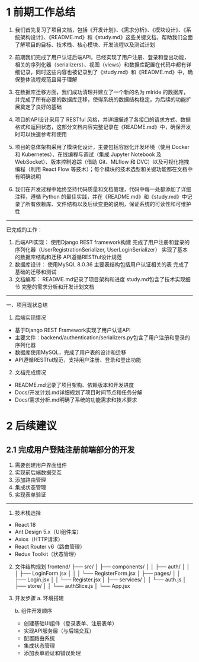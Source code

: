 # 1 前期工作总结

1. 我们首先复习了项目文档，包括《开发计划》、《需求分析》、《模块设计》、《系统架构设计》、《README.md》和《study.md》这些关键文档，帮助我们全面了解项目的目标、技术栈、核心模块、开发流程以及测试计划

2. 前期我们完成了用户认证后端API，已经实现了用户注册、登录和登出功能，相关的序列化器（serializers）、视图（views）和数据库配置在代码中都有详细记录，同时这些内容也被记录到了《study.md》和《README.md》中，确保整体流程规范且易于理解

3. 在数据库迁移方面，我们成功清理并建立了一个新的名为 mlride 的数据库，并完成了所有必要的数据库迁移，使得系统的数据结构稳定，为后续的功能扩展奠定了良好的基础

4. 项目的API设计采用了 RESTful 风格，并详细描述了各接口的请求方式、数据格式和返回状态，这部分文档内容完整记录在《README.md》中，确保开发时可以快速参考和使用

5. 项目的总体架构采用了模块化设计，主要包括容器化开发环境（使用 Docker 和 Kubernetes）、在线编程与调试（集成 Jupyter Notebook 及 WebSocket）、版本控制追踪（借助 Git、MLflow 和 DVC）以及可视化拖拽编程（利用 React Flow 等技术）；每个模块的技术选型和关键功能都在文档中有明确说明

6. 我们在开发过程中始终坚持代码质量和文档管理，代码中每一处都添加了详细注释，遵循 Python 的最佳实践，并在《README.md》和《study.md》中记录了所有依赖库、文件结构以及后续变更的说明，保证系统的可读性和可维护性

---

已完成的工作：
1. 后端API实现：
    使用Django REST framework构建
    完成了用户注册和登录的序列化器（UserRegistrationSerializer, UserLoginSerializer）
    实现了基本的数据库结构和迁移
    API遵循RESTful设计规范
2. 数据库设计：
    使用MySQL 8.0.36
    主要表结构包括用户认证相关的表
    完成了基础的迁移和测试
3. 文档编写：
    README.md记录了项目架构和进度
    study.md包含了技术实现细节
    完整的需求分析和开发计划文档

---

一、项目现状总结
1. 后端实现情况
- 基于Django REST Framework实现了用户认证API
- 主要文件：backend/authentication/serializers.py包含了用户注册和登录的序列化器
- 数据库使用MySQL，完成了用户表的设计和迁移
- API遵循RESTful规范，支持用户注册、登录和登出功能

2. 文档完成情况
- README.md记录了项目架构、依赖版本和开发进度
- Docs/开发计划.md详细规划了项目时间节点和任务分解
- Docs/需求分析.md明确了系统的功能需求和技术要求

# 2 后续建议
## 2.1 完成用户登陆注册前端部分的开发

1. 需要创建用户界面组件
2. 实现前后端数据交互
3. 添加路由管理
4. 集成状态管理
5. 实现表单验证

---

1. 技术栈选择
- React 18
- Ant Design 5.x（UI组件库）
- Axios（HTTP请求）
- React Router v6（路由管理）
- Redux Toolkit（状态管理）

2. 文件结构规划
frontend/
├── src/
│   ├── components/
│   │   ├── auth/
│   │   │   ├── LoginForm.jsx
│   │   │   └── RegisterForm.jsx
│   ├── pages/
│   │   ├── Login.jsx
│   │   └── Register.jsx
│   ├── services/
│   │   └── auth.js
│   ├── store/
│   │   └── authSlice.js
│   └── App.jsx

3. 开发步骤
    a. 环境搭建

    b. 组件开发顺序
    - 创建基础UI组件（登录表单、注册表单）
    - 实现API服务层（与后端交互）
    - 配置路由系统
    - 集成状态管理
    - 添加表单验证和错误处理
